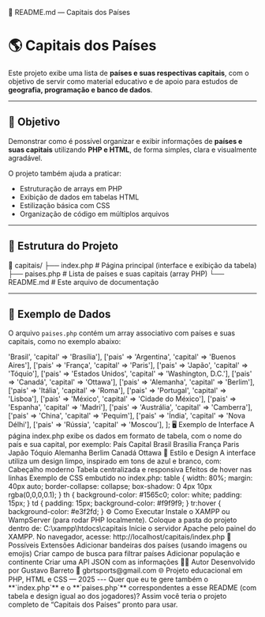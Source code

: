 📝 README.md — Capitais dos Países
# 🌎 Capitais dos Países

Este projeto exibe uma lista de **países e suas respectivas capitais**, com o objetivo de servir como material educativo e de apoio para estudos de **geografia, programação e banco de dados**.

---

## 🧠 Objetivo

Demonstrar como é possível organizar e exibir informações de **países e suas capitais** utilizando **PHP e HTML**, de forma simples, clara e visualmente agradável.

O projeto também ajuda a praticar:
- Estruturação de arrays em PHP
- Exibição de dados em tabelas HTML
- Estilização básica com CSS
- Organização de código em múltiplos arquivos

---

## 📂 Estrutura do Projeto



📁 capitais/
├── index.php # Página principal (interface e exibição da tabela)
├── paises.php # Lista de países e suas capitais (array PHP)
└── README.md # Este arquivo de documentação


---

## 🧩 Exemplo de Dados

O arquivo `paises.php` contém um array associativo com países e suas capitais, como no exemplo abaixo:

<?php
return [
    ['pais' => 'Brasil', 'capital' => 'Brasília'],
    ['pais' => 'Argentina', 'capital' => 'Buenos Aires'],
    ['pais' => 'França', 'capital' => 'Paris'],
    ['pais' => 'Japão', 'capital' => 'Tóquio'],
    ['pais' => 'Estados Unidos', 'capital' => 'Washington, D.C.'],
    ['pais' => 'Canadá', 'capital' => 'Ottawa'],
    ['pais' => 'Alemanha', 'capital' => 'Berlim'],
    ['pais' => 'Itália', 'capital' => 'Roma'],
    ['pais' => 'Portugal', 'capital' => 'Lisboa'],
    ['pais' => 'México', 'capital' => 'Cidade do México'],
    ['pais' => 'Espanha', 'capital' => 'Madri'],
    ['pais' => 'Austrália', 'capital' => 'Camberra'],
    ['pais' => 'China', 'capital' => 'Pequim'],
    ['pais' => 'Índia', 'capital' => 'Nova Délhi'],
    ['pais' => 'Rússia', 'capital' => 'Moscou'],
];

🖥️ Exemplo de Interface

A página index.php exibe os dados em formato de tabela, com o nome do país e sua capital, por exemplo:

País	Capital
Brasil	Brasília
França	Paris
Japão	Tóquio
Alemanha	Berlim
Canadá	Ottawa
🎨 Estilo e Design

A interface utiliza um design limpo, inspirado em tons de azul e branco, com:

Cabeçalho moderno

Tabela centralizada e responsiva

Efeitos de hover nas linhas

Exemplo de CSS embutido no index.php:

table {
    width: 80%;
    margin: 40px auto;
    border-collapse: collapse;
    box-shadow: 0 4px 10px rgba(0,0,0,0.1);
}
th {
    background-color: #1565c0;
    color: white;
    padding: 15px;
}
td {
    padding: 15px;
    background-color: #f9f9f9;
}
tr:hover {
    background-color: #e3f2fd;
}

⚙️ Como Executar

Instale o XAMPP ou WampServer (para rodar PHP localmente).

Coloque a pasta do projeto dentro de:

C:\xampp\htdocs\capitais


Inicie o servidor Apache pelo painel do XAMPP.

No navegador, acesse:

http://localhost/capitais/index.php

🧭 Possíveis Extensões

Adicionar bandeiras dos países (usando imagens ou emojis)

Criar campo de busca para filtrar países

Adicionar população e continente

Criar uma API JSON com as informações

👨‍💻 Autor

Desenvolvido por Gustavo Barreto
📧 gbrtsports@gmail.com

🌐 Projeto educacional em PHP, HTML e CSS — 2025


---

Quer que eu te gere também o **`index.php`** e o **`paises.php`** correspondentes a esse README (com tabela e design igual ao dos jogadores)?  
Assim você teria o projeto completo de “Capitais dos Países” pronto para usar.
